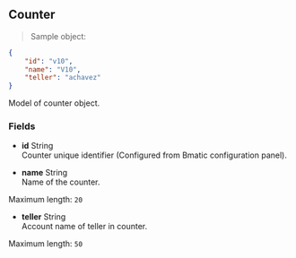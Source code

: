 
## Counter

> Sample object:

```json
{
    "id": "v10",
    "name": "V10",
    "teller": "achavez"
}
```

Model of counter object.

### Fields

* **id** <span class="param-type">String</span><br>
Counter unique identifier (Configured from Bmatic configuration panel).

* **name** <span class="param-type">String</span><br>
Name of the counter.
<p>
    <span class="param-condition">Maximum length:</span> <code>20</code>
</p>

* **teller** <span class="param-type">String</span><br>
Account name of teller in counter.
<p>
    <span class="param-condition">Maximum length:</span> <code>50</code>
</p>
